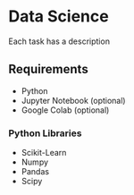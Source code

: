 # Data Science

Each task has a description

## Requirements

- Python
- Jupyter Notebook (optional)
- Google Colab (optional)

### Python Libraries

- Scikit-Learn
- Numpy
- Pandas
- Scipy
